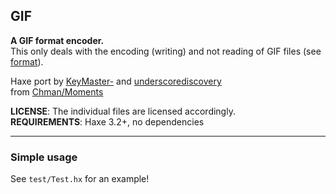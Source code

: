 GIF
---

**A GIF format encoder.**   
This only deals with the encoding (writing) and not reading of GIF files (see [format](https://github.com/haxefoundation/format)).   

Haxe port by [KeyMaster-](https://github.com/KeyMaster-) and [underscorediscovery](https://github.com/underscorediscovery)   
from [Chman/Moments](https://github.com/Chman/Moments)

**LICENSE**: The individual files are licensed accordingly.   
**REQUIREMENTS**: Haxe 3.2+, no dependencies

---

### Simple usage

See `test/Test.hx` for an example!